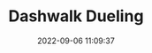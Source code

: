 ---
date: 2022-09-06 11:09:37
title: 'Dashwalk Dueling'	
tags: [platform fighter, pixel art]
img: https://i.imgur.com/fyBbfiB.png
link: https://store.steampowered.com/app/1756630/Dashwalk_Dueling/	

twitter: https://twitter.com/Dashwalk
---